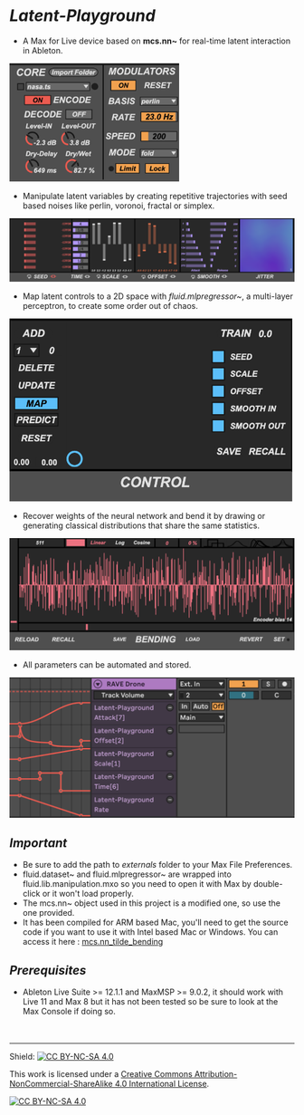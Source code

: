# _Latent-Playground_
- A Max for Live device based on **mcs.nn~** for real-time latent interaction in Ableton.

<img src="/assets/Core.png" width="300">  

- Manipulate latent variables by creating repetitive trajectories with seed based noises like perlin, voronoi, fractal or simplex.

<img src="/assets/Manipulation.png">

- Map latent controls to a 2D space with _fluid.mlpregressor~_, a multi-layer perceptron, to create some order out of chaos.

<img src="/assets/Control.png" width="500">

- Recover weights of the neural network and bend it by drawing or generating classical distributions that share the same statistics.

<img src="/assets/Bending.png">

- All parameters can be automated and stored. 

<img src="/assets/Automations.png">


## _Important_ 
- Be sure to add the path to _externals_ folder to your Max File Preferences.
- fluid.dataset~ and fluid.mlpregressor~ are wrapped into fluid.lib.manipulation.mxo so you need to open it with Max by double-click or it won't load properly. 
- The mcs.nn~ object used in this project is a modified one, so use the one provided. 
- It has been compiled for ARM based Mac, you'll need to get the source code if you want to use it with Intel based Mac or Windows. You can access it here : [mcs.nn_tilde_bending](https://github.com/LucasBrgt/mcs.nn_tilde_bending_MaxMSP)


## _Prerequisites_
- Ableton Live Suite >= 12.1.1 and MaxMSP >= 9.0.2, it should work with Live 11 and Max 8 but it has not been tested so be sure to look at the Max Console if doing so.
&nbsp;  
&nbsp;
&nbsp;  
&nbsp;
---

Shield: [![CC BY-NC-SA 4.0][cc-by-nc-sa-shield]][cc-by-nc-sa]

This work is licensed under a
[Creative Commons Attribution-NonCommercial-ShareAlike 4.0 International License][cc-by-nc-sa].

[![CC BY-NC-SA 4.0][cc-by-nc-sa-image]][cc-by-nc-sa]

[cc-by-nc-sa]: http://creativecommons.org/licenses/by-nc-sa/4.0/
[cc-by-nc-sa-image]: https://licensebuttons.net/l/by-nc-sa/4.0/88x31.png
[cc-by-nc-sa-shield]: https://img.shields.io/badge/License-CC%20BY--NC--SA%204.0-lightgrey.svg
